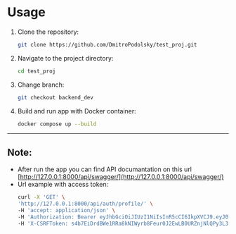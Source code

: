 # Usage

1. Clone the repository:
   ```bash
   git clone https://github.com/DmitroPodolsky/test_proj.git

2. Navigate to the project directory:
   ```bash
   cd test_proj

3. Change branch:
   ```bash
   git checkout backend_dev

4. Build and run app with Docker container:
   ```bash
   docker compose up --build
___
## Note:
- After run the app you can find API documantation on this url [http://127.0.0.1:8000/api/swagger/](http://127.0.0.1:8000/api/swagger/)
- Url example with access token:
  ```bash
  curl -X 'GET' \
  'http://127.0.0.1:8000/api/auth/profile/' \
  -H 'accept: application/json' \
  -H 'Authorization: Bearer eyJhbGciOiJIUzI1NiIsInR5cCI6IkpXVCJ9.eyJ0b2tlbl90eXBlIjoiYWNjZXNzIiwiZXhwIjoxNzA2NjI1OTIxLCJpYXQiOjE3MDY2MjU2MjEsImp0aSI6IjZlZDIyZTYxNDczZTQzYTg4OGRiZTdkYjcwMDZlNDU3IiwidXNlcl9pZCI6MX0.P3WwkbDGvLaRo6HDe1ZXpkNEHkY9OGFTMoPHqoNNhlk' \
  -H 'X-CSRFToken: s4b7EiDrdBWe1RRa8kNIWyrb8Feur0J2EwLB0URZnjNlQPy3L3V30EwmlwoW6QSu'

